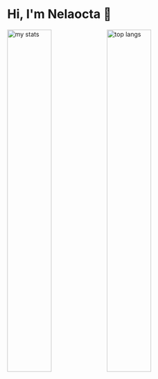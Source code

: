 # Hi, I'm Nelaocta 👋

<img alt="my stats" align="left" width="45%" src="https://github-readme-stats.vercel.app/api?username=anaradiocta"/>
<img alt="top langs" align="left" width="45%" src="https://github-readme-stats.vercel.app/api/top-langs/?username=anaradiocta&layout=compact"/>

<!--
**anaradiocta/anaradiocta** is a ✨ _special_ ✨ repository because its `README.md` (this file) appears on your GitHub profile.

Here are some ideas to get you started:

- 🔭 I’m currently working on ...
- 🌱 I’m currently learning ...
- 👯 I’m looking to collaborate on ...
- 🤔 I’m looking for help with ...
- 💬 Ask me about ...
- 📫 How to reach me: ...
- 😄 Pronouns: ...
- ⚡ Fun fact: ...
-->
